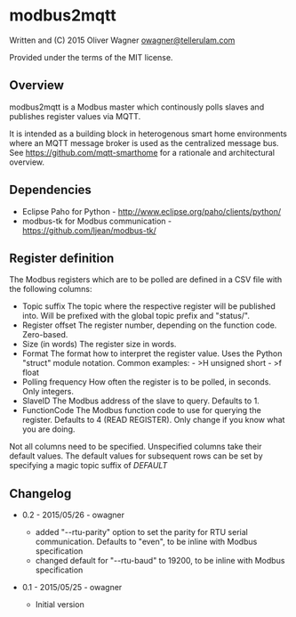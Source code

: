 modbus2mqtt
===========

  Written and (C) 2015 Oliver Wagner <owagner@tellerulam.com> 
  
  Provided under the terms of the MIT license.


Overview
--------
modbus2mqtt is a Modbus master which continously polls slaves and publishes
register values via MQTT.

It is intended as a building block in heterogenous smart home environments where 
an MQTT message broker is used as the centralized message bus.
See https://github.com/mqtt-smarthome for a rationale and architectural overview.


Dependencies
------------
* Eclipse Paho for Python - http://www.eclipse.org/paho/clients/python/
* modbus-tk for Modbus communication - https://github.com/ljean/modbus-tk/


Register definition
-------------------
The Modbus registers which are to be polled are defined in a CSV file with
the following columns:

* Topic suffix
    The topic where the respective register will be published into. Will
    be prefixed with the global topic prefix and "status/".
* Register offset
    The register number, depending on the function code. Zero-based.
* Size (in words)
    The register size in words.
* Format
    The format how to interpret the register value. Uses the Python
    "struct" module notation. Common examples:
      - >H unsigned short
      - >f float
* Polling frequency
    How often the register is to be polled, in seconds. Only integers.
* SlaveID
    The Modbus address of the slave to query. Defaults to 1.
* FunctionCode
    The Modbus function code to use for querying the register. Defaults
    to 4 (READ REGISTER). Only change if you know what you are doing.

Not all columns need to be specified. Unspecified columns take their
default values. The default values for subsequent rows can be set
by specifying a magic topic suffix of *DEFAULT*


Changelog
---------
* 0.2 - 2015/05/26 - owagner
  - added "--rtu-parity" option to set the parity for RTU serial communication. Defaults to "even",
    to be inline with Modbus specification
  - changed default for "--rtu-baud" to 19200, to be inline with Modbus specification

* 0.1 - 2015/05/25 - owagner
  - Initial version
  

